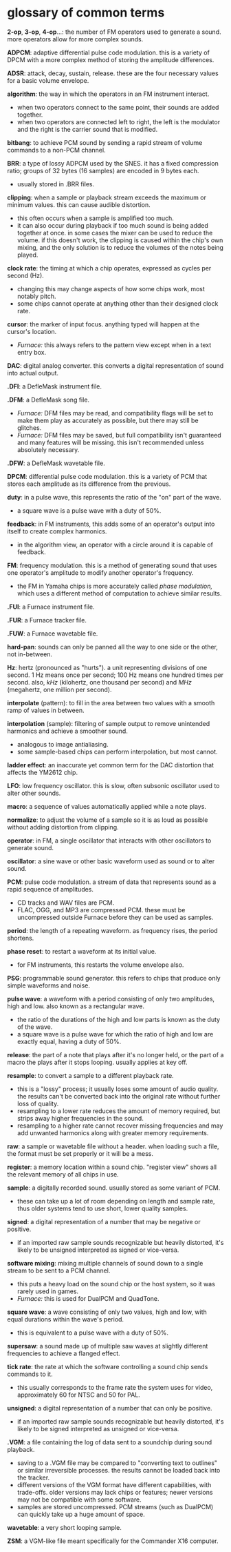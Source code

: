 # glossary of common terms

**2-op**, **3-op**, **4-op**...: the number of FM operators used to generate a sound. more operators allow for more complex sounds.

**ADPCM**: adaptive differential pulse code modulation. this is a variety of DPCM with a more complex method of storing the amplitude differences.

**ADSR**: attack, decay, sustain, release. these are the four necessary values for a basic volume envelope.

**algorithm**: the way in which the operators in an FM instrument interact.
- when two operators connect to the same point, their sounds are added together.
- when two operators are connected left to right, the left is the modulator and the right is the carrier sound that is modified.

**bitbang**: to achieve PCM sound by sending a rapid stream of volume commands to a non-PCM channel.

**BRR**: a type of lossy ADPCM used by the SNES. it has a fixed compression ratio; groups of 32 bytes (16 samples) are encoded in 9 bytes each.
- usually stored in .BRR files.

**clipping**: when a sample or playback stream exceeds the maximum or minimum values. this can cause audible distortion.
- this often occurs when a sample is amplified too much.
- it can also occur during playback if too much sound is being added together at once. in some cases the mixer can be used to reduce the volume. if this doesn't work, the clipping is caused within the chip's own mixing, and the only solution is to reduce the volumes of the notes being played.

**clock rate**: the timing at which a chip operates, expressed as cycles per second (Hz).
- changing this may change aspects of how some chips work, most notably pitch.
- some chips cannot operate at anything other than their designed clock rate.

**cursor**: the marker of input focus. anything typed will happen at the cursor's location.
- _Furnace:_ this always refers to the pattern view except when in a text entry box.

**DAC**: digital analog converter. this converts a digital representation of sound into actual output.

**.DFI**: a DefleMask instrument file.

**.DFM**: a DefleMask song file.
- _Furnace:_ DFM files may be read, and compatibility flags will be set to make them play as accurately as possible, but there may still be glitches.
- _Furnace:_ DFM files may be saved, but full compatibility isn't guaranteed and many features will be missing. this isn't recommended unless absolutely necessary.

**.DFW**: a DefleMask wavetable file.

**DPCM**: differential pulse code modulation. this is a variety of PCM that stores each amplitude as its difference from the previous.

**duty**: in a pulse wave, this represents the ratio of the "on" part of the wave.
- a square wave is a pulse wave with a duty of 50%.

**feedback**: in FM instruments, this adds some of an operator's output into itself to create complex harmonics.
- in the algorithm view, an operator with a circle around it is capable of feedback.

**FM**: frequency modulation. this is a method of generating sound that uses one operator's amplitude to modify another operator's frequency.
- the FM in Yamaha chips is more accurately called _phase modulation,_ which uses a different method of computation to achieve similar results.

**.FUI**: a Furnace instrument file.

**.FUR**: a Furnace tracker file.

**.FUW**: a Furnace wavetable file.

**hard-pan**: sounds can only be panned all the way to one side or the other, not in-between.

**Hz**: hertz (pronounced as "hurts"). a unit representing divisions of one second. 1 Hz means once per second; 100 Hz means one hundred times per second. also, _kHz_ (kilohertz, one thousand per second) and _MHz_ (megahertz, one million per second).

**interpolate** (pattern): to fill in the area between two values with a smooth ramp of values in between.

**interpolation** (sample): filtering of sample output to remove unintended harmonics and achieve a smoother sound.
- analogous to image antialiasing.
- some sample-based chips can perform interpolation, but most cannot.

**ladder effect**: an inaccurate yet common term for the DAC distortion that affects the YM2612 chip.

**LFO**: low frequency oscillator. this is slow, often subsonic oscillator used to alter other sounds.

**macro**: a sequence of values automatically applied while a note plays.

**normalize**: to adjust the volume of a sample so it is as loud as possible without adding distortion from clipping.

**operator**: in FM, a single oscillator that interacts with other oscillators to generate sound.

**oscillator**: a sine wave or other basic waveform used as sound or to alter sound.

**PCM**: pulse code modulation. a stream of data that represents sound as a rapid sequence of amplitudes.
- CD tracks and WAV files are PCM.
- FLAC, OGG, and MP3 are compressed PCM. these must be uncompressed outside Furnace before they can be used as samples.

**period**: the length of a repeating waveform. as frequency rises, the period shortens.

**phase reset**: to restart a waveform at its initial value.
- for FM instruments, this restarts the volume envelope also.

**PSG**: programmable sound generator. this refers to chips that produce only simple waveforms and noise.

**pulse wave**: a waveform with a period consisting of only two amplitudes, high and low. also known as a rectangular wave.
- the ratio of the durations of the high and low parts is known as the duty of the wave.
- a square wave is a pulse wave for which the ratio of high and low are exactly equal, having a duty of 50%.

**release**: the part of a note that plays after it's no longer held, or the part of a macro the plays after it stops looping. usually applies at key off.

**resample**: to convert a sample to a different playback rate.
- this is a "lossy" process; it usually loses some amount of audio quality. the results can't be converted back into the original rate without further loss of quality.
- resampling to a lower rate reduces the amount of memory required, but strips away higher frequencies in the sound.
- resampling to a higher rate cannot recover missing frequencies and may add unwanted harmonics along with greater memory requirements.

**raw**: a sample or wavetable file without a header. when loading such a file, the format must be set properly or it will be a mess.

**register**: a memory location within a sound chip. "register view" shows all the relevant memory of all chips in use.

**sample**: a digitally recorded sound. usually stored as some variant of PCM.
- these can take up a lot of room depending on length and sample rate, thus older systems tend to use short, lower quality samples.

**signed**: a digital representation of a number that may be negative or positive.
- if an imported raw sample sounds recognizable but heavily distorted, it's likely to be unsigned interpreted as signed or vice-versa.

**software mixing**: mixing multiple channels of sound down to a single stream to be sent to a PCM channel.
- this puts a heavy load on the sound chip or the host system, so it was rarely used in games.
- _Furnace:_ this is used for DualPCM and QuadTone.

**square wave**: a wave consisting of only two values, high and low, with equal durations within the wave's period.
- this is equivalent to a pulse wave with a duty of 50%.

**supersaw**: a sound made up of multiple saw waves at slightly different frequencies to achieve a flanged effect.

**tick rate**: the rate at which the software controlling a sound chip sends commands to it.
- this usually corresponds to the frame rate the system uses for video, approximately 60 for NTSC and 50 for PAL.

**unsigned**: a digital representation of a number that can only be positive.
- if an imported raw sample sounds recognizable but heavily distorted, it's likely to be signed interpreted as unsigned or vice-versa.

**.VGM**: a file containing the log of data sent to a soundchip during sound playback.
- saving to a .VGM file may be compared to "converting text to outlines" or similar irreversible processes. the results cannot be loaded back into the tracker.
- different versions of the VGM format have different capabilities, with trade-offs. older versions may lack chips or features; newer versions may not be compatible with some software.
- samples are stored uncompressed. PCM streams (such as DualPCM) can quickly take up a huge amount of space.

**wavetable**: a very short looping sample.

**ZSM**: a VGM-like file meant specifically for the Commander X16 computer.
